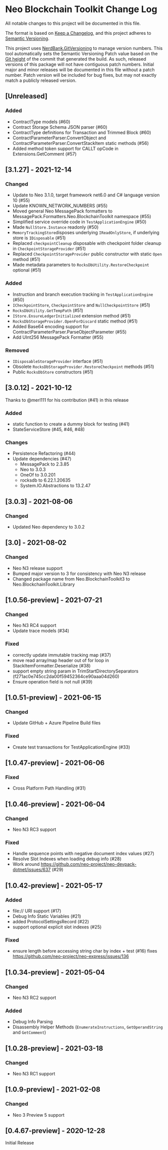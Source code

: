 # Neo Blockchain Toolkit Change Log

All notable changes to this project will be documented in this file.

The format is based on [Keep a Changelog](https://keepachangelog.com/en/1.0.0/),
and this project adheres to [Semantic Versioning](https://semver.org/spec/v2.0.0.html).

This project uses [NerdBank.GitVersioning](https://github.com/dotnet/Nerdbank.GitVersioning)
to manage version numbers. This tool automatically sets the Semantic Versioning Patch
value based on the [Git height](https://github.com/dotnet/Nerdbank.GitVersioning#what-is-git-height)
of the commit that generated the build. As such, released versions of this package
will not have contiguous patch numbers. Initial major and minor releases will be documented
in this file without a patch number. Patch version will be included for bug fixes, but
may not exactly match a publicly released version.

## [Unreleased]

### Added
* ContractType models (#60)
* Contract Storage Schema JSON parser (#60)
* ContractType definitions for Transaction and Trimmed Block (#60)
* ContractParameterParser.ConvertObject and ContractParameterParser.ConvertStackItem static methods (#56)
* Added method token support for CALLT opCode in Extensions.GetComment (#57)

## [3.1.27] - 2021-12-14

### Changed
* Update to Neo 3.1.0, target framework net6.0 and C# language version 10 (#55)
* Update KNOWN_NETWORK_NUMBERS (#55)
* Moved general Neo MessagePack formatters to MessagePack.Formatters.Neo.BlockchainToolkit namespace (#55)
* Simplified service override code in `TestApplicationEngine` (#50)
* Made `NullStore.Instance` readonly (#50)
* `MemoryTrackingStore`disposes underlying `IReadOnlyStore`, if underlying store is `IDisposable` (#51)
* Replaced `checkpointCleanup` disposable with checkpoint folder cleanup in `CheckpointStorageProvider` (#51)
* Replaced `CheckpointStorageProvider` public constructor with static `Open` method (#51)
* Made metadata parameters to `RocksDbUtility.RestoreCheckpoint` optional (#51)

### Added
* Instruction and branch execution tracking in `TestApplicationEngine` (#50)
* `ICheckpointStore`, `CheckpointStore` and `NullCheckpointStore` (#51)
* `RocksDbUtility.GetTempPath` (#51)
* `IStore.EnsureLedgerInitialized` extension method (#51)
* `RocksDbStorageProvider.OpenForDiscard` static method (#51)
* Added Base64 encoding support for ContractParameterParser.ParseObjectParameter (#55)
* Add UInt256 MessagePack Formatter (#55)

### Removed
* `IDisposableStorageProvider` interface (#51)
* Obsolete `RocksDbStorageProvider.RestoreCheckpoint` methods (#51)
* Public `RocksDbStore` constructors (#51)


## [3.0.12] - 2021-10-12

Thanks to @merl111 for his contribution (#41) in this release

### Added

* static function to create a dummy block for testing (#41) 
* StateServiceStore (#45, #46, #48)

### Changes

* Persistence Refactoring (#44)
* Update dependencies (#47)
  * MessagePack to 2.3.85
  * Neo to 3.0.3
  * OneOf to 3.0.201
  * rocksdb to 6.22.1.20635
  * System.IO.Abstractions to 13.2.47

## [3.0.3] - 2021-08-06

### Changed

* Updated Neo dependency to 3.0.2

## [3.0] - 2021-08-02

### Changed

* Neo N3 release support
* Bumped major version to 3 for consistency with Neo N3 release
* Changed package name from Neo.BlockchainToolkit3 to Neo.BlockchainToolkit.Library

## [1.0.56-preview] - 2021-07-21

### Changed

* Neo N3 RC4 support
* Update trace models (#34)

### Fixed

* correctly update immutable tracking map (#37)
* move read array/map header out of for loop in StackItemFormatter.Deserialize (#38)
* support empty string param in TrimStartDirectorySeparators (f271ac0e745cc2da00f59452364ce90aaa04d260)
* Ensure operation field is not null (#39)


## [1.0.51-preview] - 2021-06-15

### Changed

* Update GitHub + Azure Pipeline Build files

### Fixed

* Create test transactions for TestApplicationEngine (#33)

## [1.0.47-preview] - 2021-06-06

### Fixed

* Cross Platform Path Handling (#31)

## [1.0.46-preview] - 2021-06-04

### Changed

* Neo N3 RC3 support

### Fixed

* Handle sequence points with negative document index values (#27)
* Resolve Slot Indexes when loading debug info (#28)
* Work around https://github.com/neo-project/neo-devpack-dotnet/issues/637 (#29)

## [1.0.42-preview] - 2021-05-17

### Added

* file:// URI support (#17)
* Debug Info Static Variables (#21)
* added ProtocolSettingsRecord (#22)
* support optional explicit slot indexes (#25)

### Fixed

* ensure length before accessing string char by index + test (#16) fixes https://github.com/neo-project/neo-express/issues/136

## [1.0.34-preview] - 2021-05-04

### Changed

* Neo N3 RC2 support

### Added

* Debug Info Parsing
* Disassembly Helper Methods (`EnumerateInstructions`, `GetOperandString` and `GetComment`)

## [1.0.28-preview] - 2021-03-18

### Changed

* Neo N3 RC1 support

## [1.0.9-preview] - 2021-02-08

### Changed

* Neo 3 Preview 5 support

## [0.4.67-preview] - 2020-12-28

Initial Release